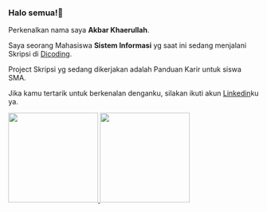 <!-- ### Hi there 👋 -->

### Halo semua!👋

Perkenalkan nama saya **Akbar Khaerullah**.<br>

Saya seorang Mahasiswa **Sistem Informasi** yg saat ini sedang menjalani Skripsi di [Dicoding](https://www.dicoding.com/).<br>

Project Skripsi yg sedang dikerjakan adalah Panduan Karir untuk siswa SMA.<br>

Jika kamu tertarik untuk berkenalan denganku, silakan ikuti akun [Linkedin](https://www.linkedin.com/in/akbar-k-a08845125/)ku ya.

<p align="left">
<a href="https://github.com/AkbarTambora">
  <img height="180em" src="https://github-readme-stats-eight-theta.vercel.app/api?username=AkbarTambora&show_icons=true&theme=algolia&include_all_commits=true&count_private=true"/>
  <img height="180em" src="https://github-readme-stats-eight-theta.vercel.app/api/top-langs/?username=AkbarTambora&layout=compact&theme=algolia"/>
</a>
</p>

<!--
**AkbarTambora/AkbarTambora** is a ✨ _special_ ✨ repository because its `README.md` (this file) appears on your GitHub profile.

Here are some ideas to get you started:

- 🔭 I’m currently working on ...
- 🌱 I’m currently learning ...
- 👯 I’m looking to collaborate on ...
- 🤔 I’m looking for help with ...
- 💬 Ask me about ...
- 📫 How to reach me: ...
- 😄 Pronouns: ...
- ⚡ Fun fact: ...
-->
